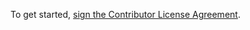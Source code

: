 To get started, [sign the Contributor License Agreement](https://cla-assistant.io/CovertJaguar/Railcraft-3D).
